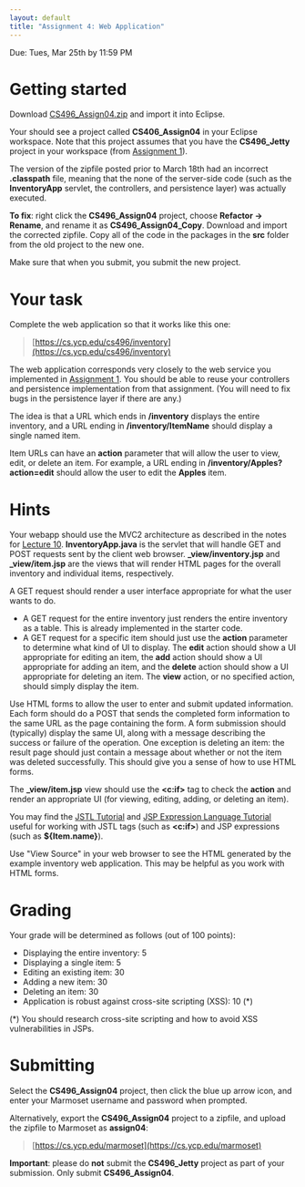```yaml
---
layout: default
title: "Assignment 4: Web Application"
---
```


Due: Tues, Mar 25th by 11:59 PM

# Getting started

Download [CS496\_Assign04.zip](CS496_Assign04.zip) and import it into Eclipse.

Your should see a project called **CS406\_Assign04** in your Eclipse workspace.  Note that this project assumes that you have the **CS496\_Jetty** project in your workspace (from [Assignment 1](assign01.html)).

<div class="callout">
<p>The version of the zipfile posted prior to March 18th had an incorrect <b>.classpath</b> file, meaning that the none of the server-side code (such as the <b>InventoryApp</b> servlet, the controllers, and persistence layer) was actually executed.</p>
<p><b>To fix</b>: right click the <b>CS496_Assign04</b> project, choose <b>Refactor &rarr; Rename</b>, and rename it as <b>CS496_Assign04_Copy</b>.  Download and import the corrected zipfile.  Copy all of the code in the packages in the <b>src</b> folder from the old project to the new one.</p>
<p>Make sure that when you submit, you submit the new project.</p>
</div>

# Your task

Complete the web application so that it works like this one:

> [https://cs.ycp.edu/cs496/inventory](https://cs.ycp.edu/cs496/inventory)

The web application corresponds very closely to the web service you implemented in [Assignment 1](assign01.html).  You should be able to reuse your controllers and persistence implementation from that assignment.  (You will need to fix bugs in the persistence layer if there are any.)

The idea is that a URL which ends in **/inventory** displays the entire inventory, and a URL ending in **/inventory/ItemName** should display a single named item.

Item URLs can have an **action** parameter that will allow the user to view, edit, or delete an item.  For example, a URL ending in **/inventory/Apples?action=edit** should allow the user to edit the **Apples** item.

# Hints

Your webapp should use the MVC2 architecture as described in the notes for [Lecture 10](../lectures/lecture10.html).  **InventoryApp.java** is the servlet that will handle GET and POST requests sent by the client web browser.  **\_view/inventory.jsp** and **\_view/item.jsp** are the views that will render HTML pages for the overall inventory and individual items, respectively.

A GET request should render a user interface appropriate for what the user wants to do.

* A GET request for the entire inventory just renders the entire inventory as a table.  This is already implemented in the starter code.
* A GET request for a specific item  should just use the **action** parameter to determine what kind of UI to display.  The **edit** action should show a UI appropriate for editing an item, the **add** action should show a UI appropriate for adding an item, and the **delete** action should show a UI appropriate for deleting an item.  The **view** action, or no specified action, should simply display the item.

Use HTML forms to allow the user to enter and submit updated information.  Each form should do a POST that sends the completed form information to the same URL as the page containing the form.  A form submission should (typically) display the same UI, along with a message describing the success or failure of the operation.  One exception is deleting an item: the result page should just contain a message about whether or not the item was deleted successfully.  This should give you a sense of how to use HTML forms.

The **\_view/item.jsp** view should use the **&lt;c:if&gt;** tag to check the **action** and render an appropriate UI (for viewing, editing, adding, or deleting an item).

You may find the [JSTL Tutorial](http://www.tutorialspoint.com/jsp/jsp_standard_tag_library.htm) and [JSP Expression Language Tutorial](http://www.tutorialspoint.com/jsp/jsp_expression_language.htm) useful for working with JSTL tags (such as **&lt;c:if&gt;**) and JSP expressions (such as **${Item.name}**).

Use "View Source" in your web browser to see the HTML generated by the example inventory web application.  This may be helpful as you work with HTML forms.

# Grading

Your grade will be determined as follows (out of 100 points):

* Displaying the entire inventory: 5
* Displaying a single item: 5
* Editing an existing item: 30
* Adding a new item: 30
* Deleting an item: 30
* Application is robust against cross-site scripting (XSS): 10 (\*)

(\*) You should research cross-site scripting and how to avoid XSS vulnerabilities in JSPs.

# Submitting

Select the **CS496\_Assign04** project, then click the blue up arrow icon, and enter your Marmoset username and password when prompted.

Alternatively, export the **CS496\_Assign04** project to a zipfile, and upload the zipfile to Marmoset as **assign04**:

> [https://cs.ycp.edu/marmoset](https://cs.ycp.edu/marmoset)

<div class="callout">
<b>Important</b>: please do <b>not</b> submit the <b>CS496_Jetty</b> project as part of your submission.  Only submit <b>CS496_Assign04</b>.
</div>

<!-- vim:set wrap: ­-->
<!-- vim:set linebreak: -->
<!-- vim:set nolist: -->
